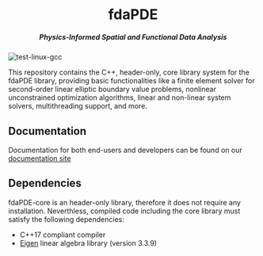 <div align="center"> <h1> fdaPDE </h1>

<h5> Physics-Informed Spatial and Functional Data Analysis </h5> </div>

![test-linux-gcc](https://img.shields.io/github/actions/workflow/status/fdaPDE/fdaPDE-core/test-workflow.yml?branch=develop&label=test-linux-gcc)


This repository contains the C++, header-only, core library system for the fdaPDE library, providing basic functionalities like a finite element solver for second-order linear elliptic boundary value problems, nonlinear unconstrained optimization algorithms, linear and non-linear system solvers, multithreading support, and more.

## Documentation
Documentation for both end-users and developers can be found on our [documentation site](https://alepalu.github.io/fdaPDE/)

## Dependencies
fdaPDE-core is an header-only library, therefore it does not require any installation. Neverthless, compiled code including the core library must satisfy the following dependencies:
* C++17 compliant compiler
* [Eigen](https://eigen.tuxfamily.org/index.php?title=Main_Page) linear algebra library (version 3.3.9)
